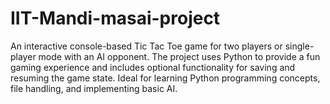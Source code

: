 # IIT-Mandi-masai-project
An interactive console-based Tic Tac Toe game for two players or single-player mode with an AI opponent. The project uses Python to provide a fun gaming experience and includes optional functionality for saving and resuming the game state. Ideal for learning Python programming concepts, file handling, and implementing basic AI.
